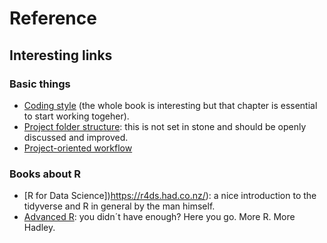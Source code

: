 # Reference

## Interesting links

### Basic things

 - [Coding style](http://adv-r.had.co.nz/Style.html) (the whole book is interesting but that chapter is essential to start working togeher).
- [Project folder structure](https://nicercode.github.io/blog/2013-04-05-projects/): this is not set in stone and should be openly discussed and improved.
- [Project-oriented workflow](https://www.tidyverse.org/articles/2017/12/workflow-vs-script/)

### Books about R

- [R for Data Science])https://r4ds.had.co.nz/): a nice introduction to the tidyverse and R in general by the man himself.
- [Advanced R](http://adv-r.had.co.nz/): you didn´t have enough? Here you go. More R. More Hadley.

